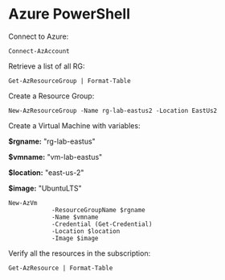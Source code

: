# Azure PowerShell

Connect to Azure:
<p><code>Connect-AzAccount</code></p>

Retrieve a list of all RG:
<p><code>Get-AzResourceGroup | Format-Table</code></p>

Create a Resource Group:
<p><code>New-AzResourceGroup -Name rg-lab-eastus2 -Location EastUs2</code></p>

Create a Virtual Machine with variables:
<p><strong>$rgname:</strong> "rg-lab-eastus"</p>
<p><strong>$vmname:</strong> "vm-lab-eastus"</p>
<p><strong>$location:</strong> "east-us-2"</p>
<p><strong>$image:</strong> "UbuntuLTS"</p>

<p><code>New-AzVm
            -ResourceGroupName $rgname
            -Name $vmname
            -Credential (Get-Credential)
            -Location $location
            -Image $image
</code></p>

Verify all the resources in the subscription:
<p><code>Get-AzResource | Format-Table</code></p>

